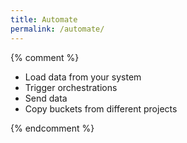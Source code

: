 ```yaml
---
title: Automate
permalink: /automate/
---
```


{% comment %}
  - Load data from your system
  - Trigger orchestrations
  - Send data
  - Copy buckets from different projects

{% endcomment %}